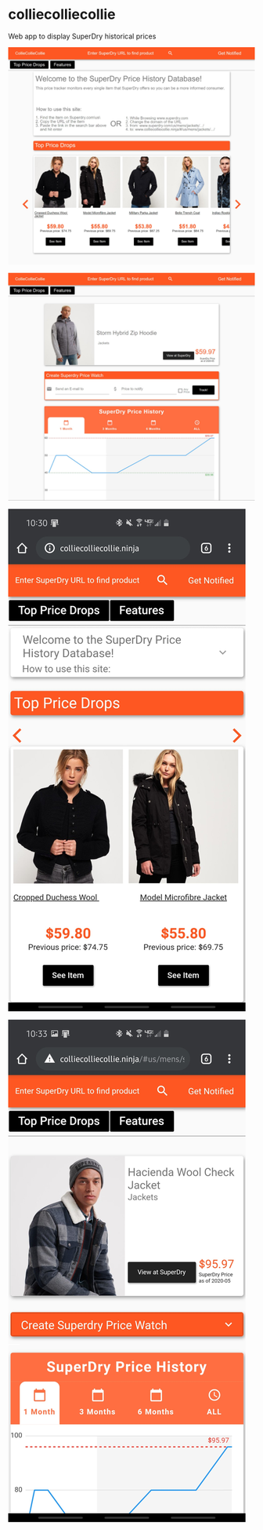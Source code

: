 # colliecolliecollie

Web app to display SuperDry historical prices


![alt text](https://github.com/skirillex/Price_Database_Site/blob/master/collie_home_page.jpg "Desktop HomePage")

![alt text](https://github.com/skirillex/Price_Database_Site/blob/master/collie_item_page_desktop.jpg "Desktop Itempage")


![alt text](https://github.com/skirillex/Price_Database_Site/blob/master/collie_home_page_mobile.jpg "Mobile Homepage")


![alt text](https://github.com/skirillex/Price_Database_Site/blob/master/collie_item_page_mobile.jpg "Mobile ItemPage")
